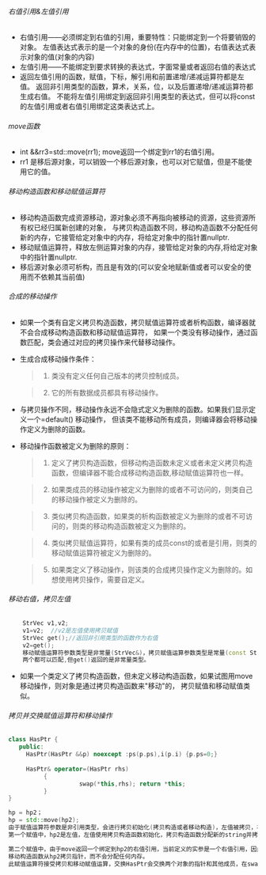 ###### 右值引用&左值引用
* 右值引用——必须绑定到右值的引用，重要特性：只能绑定到一个将要销毁的对象。
  左值表达式表示的是一个对象的身份(在内存中的位置)，右值表达式表示对象的值(对象的内容)
* 左值引用——不能绑定到要求转换的表达式，字面常量或者返回右值的表达式
* 返回左值引用的函数，赋值，下标，解引用和前置递增/递减运算符都是左值。
  返回非引用类型的函数，算术，关系，位，以及后置递增/递减运算符都生成右值。
  不能将左值引用绑定到返回非引用类型的表达式，但可以将const的左值引用或者右值引用绑定这类表达式上。

###### move函数
* int &&rr3=std::move(rr1); move返回一个绑定到rr1的右值引用。
* rr1 是移后源对象，可以销毁一个移后源对象，也可以对它赋值，但是不能使用它的值。

###### 移动构造函数和移动赋值运算符
* 移动构造函数完成资源移动，源对象必须不再指向被移动的资源，这些资源所有权已经归属新创建的对象，
  与拷贝构造函数不同，移动构造函数不分配任何新的内存，它接管给定对象中的内存，将给定对象中的指针置nullptr.
* 移动赋值运算符，释放左侧运算对象的内存，接管给定对象的内存,将给定对象中的指针置nullptr.
* 移后源对象必须可析构，而且是有效的(可以安全地赋新值或者可以安全的使用而不依赖其当前值)

###### 合成的移动操作
* 如果一个类有自定义拷贝构造函数，拷贝赋值运算符或者析构函数，编译器就不会合成移动构造函数和移动赋值运算符，
  如果一个类没有移动操作，通过函数匹配，类会通过对应的拷贝操作来代替移动操作。
* 生成合成移动操作条件：
  >1. 类没有定义任何自己版本的拷贝控制成员。
 
  >2. 它的所有数据成员都具有移动操作。

* 与拷贝操作不同，移动操作永远不会隐式定义为删除的函数。如果我们显示定义一个=default() 移动操作，
  但该类不能移动所有成员，则编译器会将移动操作定义为删除的函数。
* 移动操作函数被定义为删除的原则：

  >1. 定义了拷贝构造函数，但移动构造函数未定义或者未定义拷贝构造函数，但编译器不能合成移动构造函数,移动赋值运算符也一样。
  
  >2. 如果类成员的移动操作被定义为删除的或者不可访问的，则类自己的移动操作被定义为删除的。

  >3. 类似拷贝构造函数，如果类的析构函数被定义为删除的或者不可访问的，则类的移动构造函数被定义为删除的。

  >4. 类似拷贝赋值运算符，如果有类的成员const的或者是引用，则类的移动赋值运算符被定义为删除的。
  
  >5. 如果类定义了移动操作，则该类的合成拷贝操作定义为删除的。如想使用拷贝操作，需要自定义。

###### 移动右值，拷贝左值
```c++
	StrVec v1,v2;
	v1=v2;  //v2是左值使用拷贝赋值
	StrVec get();//返回非引用类型的函数作为右值
	v2=get(); 
	移动赋值运算符参数类型是非常量(StrVec&)，拷贝赋值运算参数类型是常量(const StrVec&)，
	两个都可以匹配,但get()返回的是非常量类型。
```
* 如果一个类定义了拷贝构造函数，但未定义移动构造函数，如果试图用move移动操作，则对象是通过拷贝构造函数来"移动"的，
  拷贝赋值和移动赋值类似。

###### 拷贝并交换赋值运算符和移动操作
```c++
class HasPtr {
   public:
     HasPtr(HasPtr &&p) noexcept :ps(p.ps),i(p.i) {p.ps=0;}
     
     HasPtr& operator=(HasPtr rhs) 
          {
                    swap(*this,rhs); return *this;
          }
}

hp = hp2；
hp = std::move(hp2);
由于赋值运算符参数是非引用类型，会进行拷贝初始化(拷贝构造或者移动构造)，左值被拷贝，右值被移动,
第一个赋值中，hp2是左值，左值使用拷贝构造函数初始化，拷贝构造函数分配新的string并拷贝hp2指向的string

第二个赋值中，由于move返回一个绑定到hp2的右值引用，当前定义的实参是一个右值引用，因此通过移动构造函数初始化，
移动构造函数从hp2拷贝指针，而不会分配任何内存。
此赋值运算符接受拷贝和移动赋值运算，交换HasPtr会交换两个对象的指针和其他成员，在swap后rhs中的指针将指向原来左侧运算对象所拥有的数据，当rhs离开作用域，这个数据将被销毁。0

```












